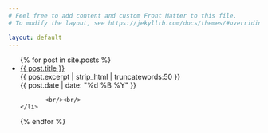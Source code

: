 ```yaml
---
# Feel free to add content and custom Front Matter to this file.
# To modify the layout, see https://jekyllrb.com/docs/themes/#overriding-theme-defaults

layout: default
---
```


<ul>
  {% for post in site.posts %}
    <li>
            <div>
              <a  href="{{ post.url }}" >
                {{ post.title }}
              </a>
            </div>
            <div >{{ post.excerpt | strip_html | truncatewords:50 }}</div>
           <div>{{ post.date | date: "%d %B %Y" }}</div>
           
           <br/><br/>
    </li>
  {% endfor %}
</ul>